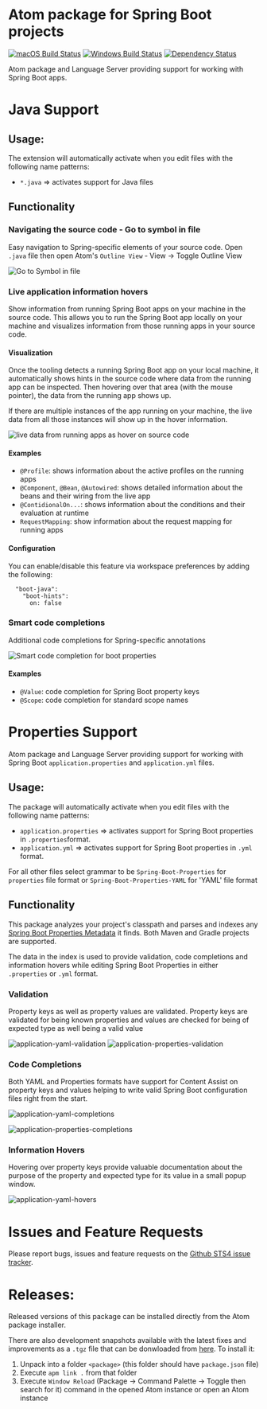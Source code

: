 # Atom package for Spring Boot projects

[![macOS Build Status](https://travis-ci.org/spring-projects/atom-spring-boot.svg?branch=master)](https://travis-ci.org/spring-projects/atom-spring-boot) [![Windows Build Status](https://ci.appveyor.com/api/projects/status/1jvknxt9jhykgrxo?svg=true)](https://ci.appveyor.com/project/spring-projects/atom-spring-boot/branch/master) [![Dependency Status](https://david-dm.org/spring-projects/atom-spring-boot.svg)](https://david-dm.org/spring-projects/atom-spring-boot)

Atom package and Language Server providing support for working with Spring Boot apps.

# Java Support

## Usage:

The extension will automatically activate when you edit files with the following
name patterns:

 - `*.java` => activates support for Java files

## Functionality

### Navigating the source code - Go to symbol in file
Easy navigation to Spring-specific elements of your source code. Open `.java` file then open Atom's `Outline View` - View -> Toggle Outline View

![Go to Symbol in file][screenshot-navigation]

### Live application information hovers
Show information from running Spring Boot apps on your machine in the source code. This allows you to run the Spring Boot app locally on your machine and visualizes information from those running apps in your source code.

#### Visualization
Once the tooling detects a running Spring Boot app on your local machine, it automatically shows hints in the source code where data from the running app can be inspected. Then hovering over that area (with the mouse pointer), the data from the running app shows up.

If there are multiple instances of the app running on your machine, the live data from all those instances will show up in the hover information.

![live data from running apps as hover on source code][screenshot-live-hovers]

#### Examples
* `@Profile`: shows information about the active profiles on the running apps
* `@Component`, `@Bean`, `@Autowired`: shows detailed information about the beans and their wiring from the live app
* `@ContidionalOn...`: shows information about the conditions and their evaluation at runtime
* `RequestMapping`: show information about the request mapping for running apps

#### Configuration
You can enable/disable this feature via workspace preferences by adding the following:
```
  "boot-java":
    "boot-hints":
      on: false

```

### Smart code completions
Additional code completions for Spring-specific annotations

![Smart code completion for boot properties][screenshot-code-completion]

#### Examples
* `@Value`: code completion for Spring Boot property keys
* `@Scope`: code completion for standard scope names

# Properties Support

Atom package and Language Server providing support for working with Spring Boot 
`application.properties` and `application.yml` files.

## Usage:

The package will automatically activate when you edit files with the following
name patterns:

 - `application.properties` => activates support for Spring Boot properties in `.properties`format.
 - `application.yml` =>  activates support for Spring Boot properties in `.yml` format.

For all other files select grammar to be `Spring-Boot-Properties` for `properties` file format or `Spring-Boot-Properties-YAML` for 'YAML' file format

## Functionality

This package analyzes your project's classpath and parses and indexes any [Spring Boot
Properties Metadata](https://docs.spring.io/spring-boot/docs/current/reference/html/configuration-metadata.html) it finds. Both Maven and Gradle projects are supported.

The data in the index is used to provide validation, code completions and information
hovers while editing Spring Boot Properties in either `.properties` or `.yml` format.

### Validation

Property keys as well as property values are validated. Property keys are validated for being known properties and values are checked for being of expected type as well being a valid value

![application-yaml-validation][yaml-validation]
![application-properties-validation][properties-validation]

### Code Completions

Both YAML and Properties formats have support for Content Assist on property keys and values helping to write valid Spring Boot configuration files right from the start.

![application-yaml-completions][yaml-completion]

![application-properties-completions][properties-completion]

### Information Hovers

Hovering over property keys provide valuable documentation about the purpose of the property and expected type for its value in a small popup window.

![application-yaml-hovers][yaml-hovers]

# Issues and Feature Requests

Please report bugs, issues and feature requests on the [Github STS4 issue tracker](https://github.com/spring-projects/sts4/issues). 


# Releases:

Released versions of this package can be installed directly from the Atom package installer.

There are also development snapshots available with the latest fixes and improvements as a `.tgz` file 
that can be donwloaded from 
[here](http://dist.springsource.com/snapshot/STS4/nightly-distributions.html). To install it:
1. Unpack into a folder `<package>` (this folder should have `package.json` file)
2. Execute `apm link .` from that folder
3. Execute `Window Reload` (Package -> Command Palette -> Toggle then search for it) command in the opened Atom instance or open an Atom instance

[screenshot-live-hovers]: https://github.com/spring-projects/sts4/blob/874c74f3bae0dd08250aeceb46ae5cc2ca720096/atom-extensions/atom-spring-boot/readme-imgs/screenshot-live-hovers.png
[screenshot-code-completion]: https://github.com/spring-projects/sts4/blob/874c74f3bae0dd08250aeceb46ae5cc2ca720096/atom-extensions/atom-spring-boot/readme-imgs/screenshot-code-completion.png
[screenshot-navigation]: https://github.com/spring-projects/sts4/blob/874c74f3bae0dd08250aeceb46ae5cc2ca720096/atom-extensions/atom-spring-boot/readme-imgs/screenshot-navigation-in-file.png
[screenshot-navigation-in-file]: https://github.com/spring-projects/sts4/blob/874c74f3bae0dd08250aeceb46ae5cc2ca720096/atom-extensions/atom-spring-boot/readme-imgs/screenshot-navigation-in-file.png

[yaml-completion]: https://github.com/spring-projects/sts4/blob/874c74f3bae0dd08250aeceb46ae5cc2ca720096/atom-extensions/atom-spring-boot/readme-imgs/yaml-completion.png
[properties-completion]: https://github.com/spring-projects/sts4/blob/874c74f3bae0dd08250aeceb46ae5cc2ca720096/atom-extensions/atom-spring-boot/readme-imgs/properties-completion.png
[yaml-validation]: https://github.com/spring-projects/sts4/blob/874c74f3bae0dd08250aeceb46ae5cc2ca720096/atom-extensions/atom-spring-boot/readme-imgs/yaml-validation.png
[properties-validation]: https://github.com/spring-projects/sts4/blob/874c74f3bae0dd08250aeceb46ae5cc2ca720096/atom-extensions/atom-spring-boot/readme-imgs/properties-validation.png
[yaml-hovers]: https://github.com/spring-projects/sts4/blob/874c74f3bae0dd08250aeceb46ae5cc2ca720096/atom-extensions/atom-spring-boot/readme-imgs/yaml-hovers.png
